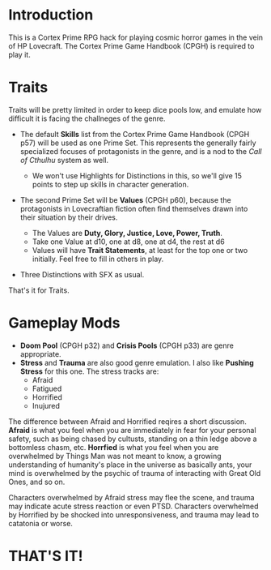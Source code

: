 # Introduction
This is a Cortex Prime RPG hack for playing cosmic horror games in the vein of HP Lovecraft. The Cortex Prime Game Handbook (CPGH) is required to play it.

# Traits
Traits will be pretty limited in order to keep dice pools low, and emulate how difficult it is facing the challneges of the genre.

* The default **Skills** list from the Cortex Prime Game Handbook (CPGH p57) will be used as one Prime Set. This represents the generally fairly specialized focuses of protagonists in the genre, and is a nod to the *Call of Cthulhu* system as well.
	* We won't use Highlights for Distinctions in this, so we'll give 15 points to step up skills in character generation.

* The second Prime Set will be **Values** (CPGH p60), because the protagonists in Lovecraftian fiction often find themselves drawn into their situation by their drives.
	* The Values are **Duty, Glory, Justice, Love, Power, Truth**.
	* Take one Value at d10, one at d8, one at d4, the rest at d6
	* Values will have **Trait Statements**, at least for the top one or two initially. Feel free to fill in others in play.
	
* Three Distinctions with SFX as usual.

That's it for Traits.

# Gameplay Mods
* **Doom Pool** (CPGH p32) and **Crisis Pools** (CPGH p33) are genre appropriate. 
* **Stress** and **Trauma** are also good genre emulation. I also like **Pushing Stress** for this one. The stress tracks are:
	* Afraid
	* Fatigued
	* Horrified
	* Inujured

The difference between Afraid and Horrified reqires a short discussion. **Afraid** is what you feel when you are immediately in fear for your personal safety, such as being chased by cultusts, standing on a thin ledge above a bottomless chasm, etc. **Horrfied** is what you feel when you are overwhelmed by Things Man was not meant to know, a growing understanding of humanity's place in the universe as basically ants, your mind is overwhelmed by the psychic of trauma of interacting with Great Old Ones, and so on.

Characters overwhelmed by Afraid stress may flee the scene, and trauma may indicate acute stress reaction or even PTSD. Characters overwhelmed by Horrified by be shocked into unresponsiveness, and trauma may lead to catatonia or worse.

# THAT'S IT!

